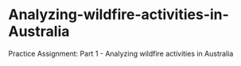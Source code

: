 # Analyzing-wildfire-activities-in-Australia
Practice Assignment: Part 1 - Analyzing wildfire activities in Australia
